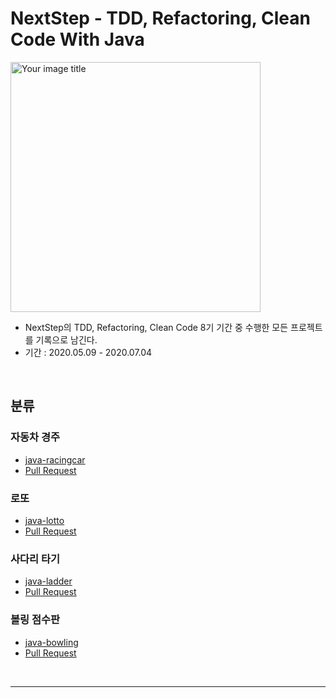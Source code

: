 # NextStep - TDD, Refactoring, Clean Code With Java

<img src="https://user-images.githubusercontent.com/56240505/81491942-8164b300-92ce-11ea-97ed-7ae5864d781e.png" alt="Your image title" width="400"/><br>

* NextStep의 TDD, Refactoring, Clean Code 8기 기간 중 수행한 모든 프로젝트를 기록으로 남긴다.
* 기간 : 2020.05.09 - 2020.07.04

<br>

## 분류

### 자동차 경주

* [java-racingcar](https://github.com/xlffm3/NEXTSTEP-TDD/tree/master/java-racingcar)
* [Pull Request](https://github.com/next-step/java-racingcar/pulls?q=is%3Apr+is%3Aclosed+author%3Axlffm3)

### 로또

* [java-lotto](https://github.com/xlffm3/NEXTSTEP-TDD/tree/master/java-lotto)
* [Pull Request](https://github.com/next-step/java-lotto/pulls?q=is%3Apr+is%3Aclosed+author%3Axlffm3)

### 사다리 타기

* [java-ladder](https://github.com/xlffm3/NEXTSTEP-TDD/tree/master/java-ladder)
* [Pull Request](https://github.com/next-step/java-ladder/pulls?q=is%3Apr+author%3Axlffm3+is%3Aclosed)

### 볼링 점수판

* [java-bowling](https://github.com/xlffm3/NEXTSTEP-TDD/tree/master/java-bowling)
* [Pull Request](https://github.com/next-step/java-bowling/pulls?q=is%3Apr+is%3Aclosed+author%3Axlffm3)

<br>

---
